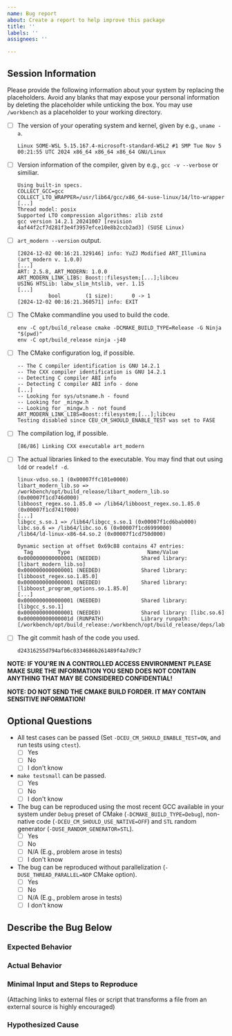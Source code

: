 ```yaml
---
name: Bug report
about: Create a report to help improve this package
title: ''
labels: ''
assignees: ''

---
```


## Session Information

Please provide the following information about your system by replacing the placeholders. Avoid any blanks that may expose your personal information by deleting the placeholder while unticking the box. You may use `/workbench` as a placeholder to your working directory.

- [ ] The version of your operating system and kernel, given by e.g., `uname -a`.

  ```text
  Linux SOME-WSL 5.15.167.4-microsoft-standard-WSL2 #1 SMP Tue Nov 5 00:21:55 UTC 2024 x86_64 x86_64 x86_64 GNU/Linux
  ```

- [ ] Version information of the compiler, given by e.g., `gcc -v --verbose` or similiar.

  ```text
  Using built-in specs.
  COLLECT_GCC=gcc
  COLLECT_LTO_WRAPPER=/usr/lib64/gcc/x86_64-suse-linux/14/lto-wrapper
  [...]
  Thread model: posix
  Supported LTO compression algorithms: zlib zstd
  gcc version 14.2.1 20241007 [revision 4af44f2cf7d281f3e4f3957efce10e8b2ccb2ad3] (SUSE Linux)
  ```

- [ ] `art_modern --version` output.

  ```text
  [2024-12-02 00:16:21.329146] info: YuZJ Modified ART_Illumina (art_modern v. 1.0.0)
  [...]
  ART: 2.5.8, ART_MODERN: 1.0.0
  ART_MODERN_LINK_LIBS: Boost::filesystem;[...];libceu
  USING HTSLib: labw_slim_htslib, ver. 1.15
  [...]
            bool        (1 size):      0 -> 1
  [2024-12-02 00:16:21.360571] info: EXIT
  ```

- [ ] The CMake commandline you used to build the code.

  ```shell
  env -C opt/build_release cmake -DCMAKE_BUILD_TYPE=Release -G Ninja "$(pwd)"
  env -C opt/build_release ninja -j40
  ```

- [ ] The CMake configuration log, if possible.

  ```text
  -- The C compiler identification is GNU 14.2.1
  -- The CXX compiler identification is GNU 14.2.1
  -- Detecting C compiler ABI info
  -- Detecting C compiler ABI info - done
  [...]
  -- Looking for sys/utsname.h - found
  -- Looking for _mingw.h
  -- Looking for _mingw.h - not found
  ART_MODERN_LINK_LIBS=Boost::filesystem;[...];libceu
  Testing disabled since CEU_CM_SHOULD_ENABLE_TEST was set to FASE
  ```

- [ ] The compilation log, if possible.

  ```text
  [86/86] Linking CXX executable art_modern
  ```

- [ ] The actual libraries linked to the executable. You may find that out using `ldd` or `readelf -d`.

  ```text
  linux-vdso.so.1 (0x00007ffc101e0000)
  libart_modern_lib.so => /workbench/opt/build_release/libart_modern_lib.so (0x00007f1cd746d000)
  libboost_regex.so.1.85.0 => /lib64/libboost_regex.so.1.85.0 (0x00007f1cd741f000)
  [...]
  libgcc_s.so.1 => /lib64/libgcc_s.so.1 (0x00007f1cd6bab000)
  libc.so.6 => /lib64/libc.so.6 (0x00007f1cd6999000)
  /lib64/ld-linux-x86-64.so.2 (0x00007f1cd750d000)
  ```

  ```text
  Dynamic section at offset 0x69c88 contains 47 entries:
    Tag        Type                         Name/Value
  0x0000000000000001 (NEEDED)             Shared library: [libart_modern_lib.so]
  0x0000000000000001 (NEEDED)             Shared library: [libboost_regex.so.1.85.0]
  0x0000000000000001 (NEEDED)             Shared library: [libboost_program_options.so.1.85.0]
  [...]
  0x0000000000000001 (NEEDED)             Shared library: [libgcc_s.so.1]
  0x0000000000000001 (NEEDED)             Shared library: [libc.so.6]
  0x000000000000001d (RUNPATH)            Library runpath: [/workbench/opt/build_release:/workbench/opt/build_release/deps/labw_slim_htslib:/workbench/opt/build_release/deps/slim_libceu]
  ```

- [ ] The git commit hash of the code you used.

  ```text
  d24316255d794afb6c0334686b261489f4a7d9c7
  ```

**NOTE: IF YOU'RE IN A CONTROLLED ACCESS ENVIRONMENT PLEASE MAKE SURE THE INFORMATION YOU SEND DOES NOT CONTAIN ANYTHING THAT MAY BE CONSIDERED CONFIDENTIAL!**

**NOTE: DO NOT SEND THE CMAKE BUILD FORDER. IT MAY CONTAIN SENSITIVE INFORMATION!**

## Optional Questions

- All test cases can be passed (Set `-DCEU_CM_SHOULD_ENABLE_TEST=ON`, and run tests using `ctest`).
  - [ ] Yes
  - [ ] No
  - [ ] I don't know
- `make testsmall` can be passed.
  - [ ] Yes
  - [ ] No
  - [ ] I don't know
- The bug can be reproduced using the most recent GCC available in your system under `Debug` preset of CMake (`-DCMAKE_BUILD_TYPE=Debug`), non-native code (`-DCEU_CM_SHOULD_USE_NATIVE=OFF`) and `STL` random generator (`-DUSE_RANDOM_GENERATOR=STL`).
  - [ ] Yes
  - [ ] No
  - [ ] N/A (E.g., problem arose in tests)
  - [ ] I don't know
- The bug can be reproduced without parallelization (`-DUSE_THREAD_PARALLEL=NOP` CMake option).
  - [ ] Yes
  - [ ] No
  - [ ] N/A (E.g., problem arose in tests)
  - [ ] I don't know

## Describe the Bug Below

### Expected Behavior

### Actual Behavior

### Minimal Input and Steps to Reproduce

(Attaching links to external files or script that transforms a file from an external source is highly encouraged)

### Hypothesized Cause
